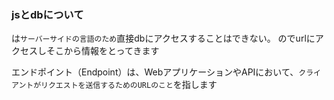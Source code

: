 ### jsとdbについて

は`サーバーサイドの言語のため`直接dbにアクセスすることはできない。
のでurlにアクセスしそこから情報をとってきます

エンドポイント（Endpoint）は、WebアプリケーションやAPIにおいて、`クライアントがリクエストを送信するためのURLのこと`を指します
